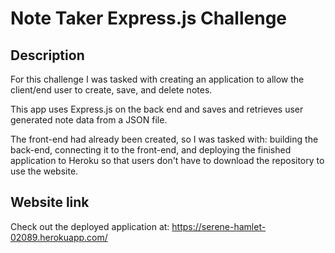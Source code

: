 # Note Taker Express.js Challenge

## Description
For this challenge I was tasked with creating an application to allow the client/end user to create, save, and delete notes.

This app uses Express.js on the back end and saves and retrieves user generated note data from a JSON file.

The front-end had already been created, so I was tasked with: building the back-end, connecting it to the front-end, and deploying the finished application to Heroku so that users don't have to download the repository to use the website.

## Website link
Check out the deployed application at: https://serene-hamlet-02089.herokuapp.com/
